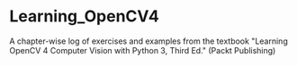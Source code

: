 # Learning_OpenCV4
A chapter-wise log of exercises and examples from the textbook "Learning OpenCV 4 Computer Vision with Python 3, Third Ed." (Packt Publishing)
